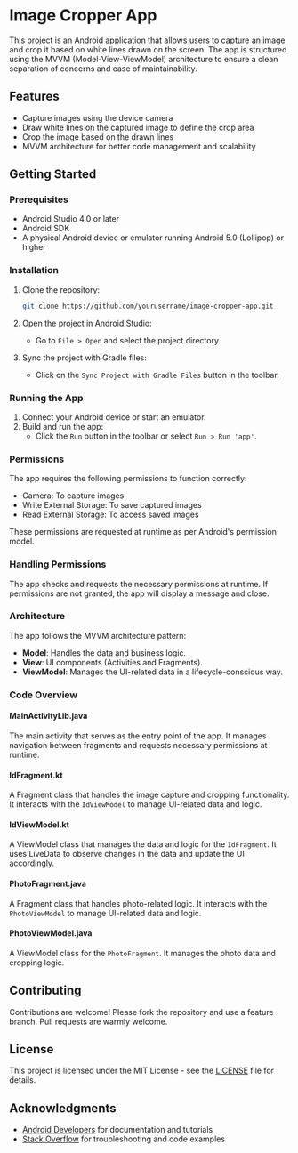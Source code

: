
# Image Cropper App

This project is an Android application that allows users to capture an image and crop it based on white lines drawn on the screen. The app is structured using the MVVM (Model-View-ViewModel) architecture to ensure a clean separation of concerns and ease of maintainability.

## Features

- Capture images using the device camera
- Draw white lines on the captured image to define the crop area
- Crop the image based on the drawn lines
- MVVM architecture for better code management and scalability

## Getting Started

### Prerequisites

- Android Studio 4.0 or later
- Android SDK
- A physical Android device or emulator running Android 5.0 (Lollipop) or higher

### Installation

1. Clone the repository:
   ```sh
   git clone https://github.com/yourusername/image-cropper-app.git
   ```

2. Open the project in Android Studio:
   - Go to `File > Open` and select the project directory.

3. Sync the project with Gradle files:
   - Click on the `Sync Project with Gradle Files` button in the toolbar.

### Running the App

1. Connect your Android device or start an emulator.
2. Build and run the app:
   - Click the `Run` button in the toolbar or select `Run > Run 'app'`.

### Permissions

The app requires the following permissions to function correctly:

- Camera: To capture images
- Write External Storage: To save captured images
- Read External Storage: To access saved images

These permissions are requested at runtime as per Android's permission model.

### Handling Permissions

The app checks and requests the necessary permissions at runtime. If permissions are not granted, the app will display a message and close.

### Architecture

The app follows the MVVM architecture pattern:

- **Model**: Handles the data and business logic.
- **View**: UI components (Activities and Fragments).
- **ViewModel**: Manages the UI-related data in a lifecycle-conscious way.

### Code Overview

#### MainActivityLib.java

The main activity that serves as the entry point of the app. It manages navigation between fragments and requests necessary permissions at runtime.

#### IdFragment.kt

A Fragment class that handles the image capture and cropping functionality. It interacts with the `IdViewModel` to manage UI-related data and logic.

#### IdViewModel.kt

A ViewModel class that manages the data and logic for the `IdFragment`. It uses LiveData to observe changes in the data and update the UI accordingly.

#### PhotoFragment.java

A Fragment class that handles photo-related logic. It interacts with the `PhotoViewModel` to manage UI-related data and logic.

#### PhotoViewModel.java

A ViewModel class for the `PhotoFragment`. It manages the photo data and cropping logic.

## Contributing

Contributions are welcome! Please fork the repository and use a feature branch. Pull requests are warmly welcome.

## License

This project is licensed under the MIT License - see the [LICENSE](LICENSE) file for details.

## Acknowledgments

- [Android Developers](https://developer.android.com/) for documentation and tutorials
- [Stack Overflow](https://stackoverflow.com/) for troubleshooting and code examples
